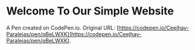 # Welcome To Our Simple Website

A Pen created on CodePen.io. Original URL: [https://codepen.io/Ceejhay-Paralejas/pen/qBeLWXK](https://codepen.io/Ceejhay-Paralejas/pen/qBeLWXK).

